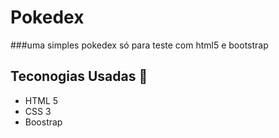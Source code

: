 # Pokedex
###uma simples pokedex só para teste com html5 e bootstrap 

## Teconogias Usadas :book:
- HTML 5
- CSS 3
- Boostrap
